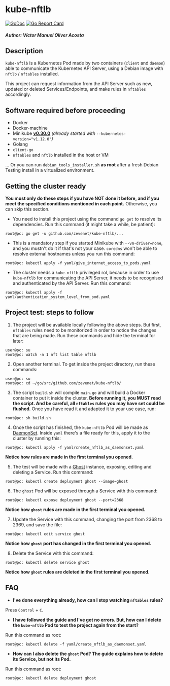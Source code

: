 # kube-nftlb

[![GoDoc](https://godoc.org/github.com/zevenet/kube-nftlb?status.svg)](https://godoc.org/github.com/zevenet/kube-nftlb)
[![Go Report Card](https://goreportcard.com/badge/github.com/zevenet/kube-nftlb)](https://goreportcard.com/report/github.com/zevenet/kube-nftlb)

##### Author: Víctor Manuel Oliver Acosta



## Description

`kube-nftlb` is a Kubernetes Pod made by two containers (`client` and `daemon`) able to communicate the Kubernetes API Server, using a Debian image with `nftlb` / `nftables` installed.

This project can request information from the API Server such as new, updated or deleted Services/Endpoints, and make rules in `nftables` accordingly.


## Software required before proceeding

* Docker
* Docker-machine
* Minikube [**v0.30.0**](https://github.com/kubernetes/minikube/releases/tag/v0.30.0) _(already started with_ `--kubernetes-version="v1.12.0"`_)_
* Golang
* `client-go`
* `nftables` and `nftlb` installed in the host or VM

... Or you can run `debian_tools_installer.sh` **as root** after a fresh Debian Testing install in a virtualized environment.


## Getting the cluster ready

**You must only do these steps if you have NOT done it before, and if you meet the specified conditions mentioned in each point.** Otherwise, you can skip this section.

* You need to install this project using the command `go get` to resolve its dependencies. Run this command (it might take a while, be patient):
```
root@pc: go get -u github.com/zevenet/kube-nftlb/...
```
* This is a mandatory step if you started Minikube with `--vm-driver=none`, and you mustn't do it if that's not your case. `coredns` won't be able to resolve external hostnames unless you run this command:
```
root@pc: kubectl apply -f yaml/give_internet_access_to_pods.yaml
```
* The cluster needs a `kube-nftlb` privileged rol, because in order to use `kube-nftlb` for communicating the API Server, it needs to be recognised and authenticated by the API Server. Run this command:
```
root@pc: kubectl apply -f yaml/authentication_system_level_from_pod.yaml
```


## Project test: steps to follow

1. The project will be available locally following the above steps. But first, `nftables` rules need to be monitorized in order to notice the changes that are being made. Run these commands and hide the terminal for later:
```
user@pc: su
root@pc: watch -n 1 nft list table nftlb
```

2. Open another terminal. To get inside the project directory, run these commands:
```
user@pc: su
root@pc: cd ~/go/src/github.com/zevenet/kube-nftlb/
```

3. The script `build.sh` will compile `main.go` and will build a Docker container to put it inside the cluster. **Before running it, you MUST read the script. And be careful, all `nftables` rules you may have set could be flushed**. Once you have read it and adapted it to your use case, run:
```
root@pc: sh build.sh
```

4. Once the script has finished, the `kube-nftlb` Pod will be made as [DaemonSet](https://kubernetes.io/docs/concepts/workloads/controllers/daemonset/). Inside `yaml` there's a file ready for this, apply it to the cluster by running this:
```
root@pc: kubectl apply -f yaml/create_nftlb_as_daemonset.yaml
```
**Notice how rules are made in the first terminal you opened.**

5. The test will be made with a [Ghost](https://ghost.org/) instance, exposing, editing and deleting a Service. Run this command:
```
root@pc: kubectl create deployment ghost --image=ghost
```

6. The `ghost` Pod will be exposed through a Service with this command:
```
root@pc: kubectl expose deployment ghost --port=2368
```
**Notice how `ghost` rules are made in the first terminal you opened.**

7. Update the Service with this command, changing the port from 2368 to 2369, and save the file:
```
root@pc: kubectl edit service ghost
```
**Notice how `ghost` port has changed in the first terminal you opened.**

8. Delete the Service with this command:
```
root@pc: kubectl delete service ghost
```
**Notice how `ghost` rules are deleted in the first terminal you opened.**


## FAQ

* **I've done everything already, how can I stop watching `nftables` rules?**

Press `Control` + `C`.

* **I have followed the guide and I've got no errors. But, how can I delete the `kube-nftlb` Pod to test the project again from the start?**

Run this command as root:
```
root@pc: kubectl delete -f yaml/create_nftlb_as_daemonset.yaml
```

* **How can I also delete the `ghost` Pod? The guide explains how to delete its Service, but not its Pod.**

Run this command as root:
```
root@pc: kubectl delete deployment ghost
```
